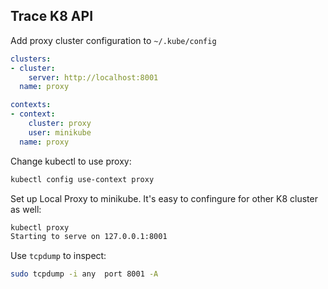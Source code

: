 ## Trace K8 API 

Add proxy cluster configuration to `~/.kube/config`

```yml
clusters:
- cluster:
    server: http://localhost:8001
  name: proxy

contexts:
- context:
    cluster: proxy
    user: minikube
  name: proxy
```

Change kubectl to use proxy:

```bash
kubectl config use-context proxy
```

Set up Local Proxy to minikube.  It's easy to confingure for other K8 cluster
as well:

```bash
kubectl proxy
Starting to serve on 127.0.0.1:8001
```

Use `tcpdump` to inspect:

```bash
sudo tcpdump -i any  port 8001 -A
```
